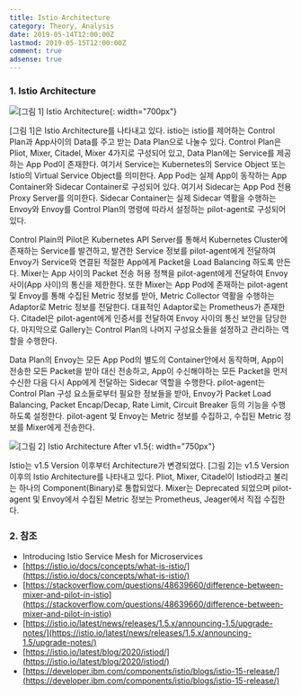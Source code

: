 ```yaml
---
title: Istio Architecture
category: Theory, Analysis
date: 2019-05-14T12:00:00Z
lastmod: 2019-05-15T12:00:00Z
comment: true
adsense: true
---
```


### 1. Istio Architecture

![[그림 1] Istio Architecture]({{site.baseurl}}/images/theory_analysis/Istio_Architecture/Istio_Architecture.PNG){: width="700px"}

[그림 1]은 Istio Architecture를 나타내고 있다. istio는 istio를 제어하는 Control Plan과 App사이의 Data를 주고 받는 Data Plan으로 나눌수 있다. Control Plan은 Pliot, Mixer, Citadel, Mixer 4가지로 구성되어 있고, Data Plan에는 Service를 제공하는 App Pod이 존재한다. 여기서 Service는 Kubernetes의 Service Object 또는 Istio의 Virtual Service Object를 의미한다. App Pod는 실제 App이 동작하는 App Container와 Sidecar Container로 구성되어 있다. 여기서 Sidecar는 App Pod 전용 Proxy Server를 의미한다. Sidecar Container는 실제 Sidecar 역활을 수행하는 Envoy와 Envoy를 Control Plan의 명령에 따라서 설정하는 pilot-agent로 구성되어 있다.

Control Plain의 Pilot은 Kubernetes API Server를 통해서 Kubernetes Cluster에 존재하는 Service를 발견하고, 발견한 Service 정보를 pilot-agent에게 전달하여 Envoy가 Service와 연결된 적절한 App에게 Packet을 Load Balancing 하도록 만든다. Mixer는 App 사이의 Packet 전송 허용 정책을 pilot-agent에게 전달하여 Envoy 사이(App 사이)의 통신을 제한한다. 또한 Mixer는 App Pod에 존재하는 pilot-agent 및 Envoy를 통해 수집된 Metric 정보를 받아, Metric Collector 역활을 수행하는 Adaptor로 Metric 정보를 전달한다. 대표적인 Adaptor로는 Prometheus가 존재한다. Citadel은 pilot-agent에게 인증서를 전달하여 Envoy 사이의 통신 보안을 담당한다. 마지막으로 Gallery는 Control Plan의 나머지 구성요소들을 설정하고 관리하는 역할을 수행한다.

Data Plan의 Envoy는 모든 App Pod의 별도의 Container안에서 동작하며, App이 전송한 모든 Packet을 받아 대신 전송하고, App이 수신해야하는 모든 Packet을 먼저 수신한 다음 다시 App에게 전달하는 Sidecar 역할을 수행한다. pilot-agent는 Control Plan 구성 요소들로부터 필요한 정보들을 받아, Envoy가 Packet Load Balancing, Packet Encap/Decap, Rate Limit, Circuit Breaker 등의 기능을 수행하도록 설정한다. pilot-agent 및 Envoy는 Metric 정보를 수집하고, 수집된 Metric 정보를 Mixer에게 전송한다.

![[그림 2] Istio Architecture After v1.5]({{site.baseurl}}/images/theory_analysis/Istio_Architecture/Istio_Architecture_1.5.PNG){: width="750px"}

Istio는 v1.5 Version 이후부터 Architecture가 변경되었다. [그림 2]는 v1.5 Version 이후의 Istio Architecture를 나타내고 있다. Pliot, Mixer, Citadel이 Istiod라고 불리는 하나의 Component(Binary)로 통합되었다. Mixer는 Deprecated 되었으며 pilot-agent 및 Envoy에서 수집된 Metric 정보는 Prometheus, Jeager에서 직접 수집한다.

### 2. 참조

* Introducing Istio Service Mesh for Microservices
* [https://istio.io/docs/concepts/what-is-istio/](https://istio.io/docs/concepts/what-is-istio/)
* [https://stackoverflow.com/questions/48639660/difference-between-mixer-and-pilot-in-istio](https://stackoverflow.com/questions/48639660/difference-between-mixer-and-pilot-in-istio)
* [https://istio.io/latest/news/releases/1.5.x/announcing-1.5/upgrade-notes/](https://istio.io/latest/news/releases/1.5.x/announcing-1.5/upgrade-notes/)
* [https://istio.io/latest/blog/2020/istiod/](https://istio.io/latest/blog/2020/istiod/)
* [https://developer.ibm.com/components/istio/blogs/istio-15-release/](https://developer.ibm.com/components/istio/blogs/istio-15-release/)